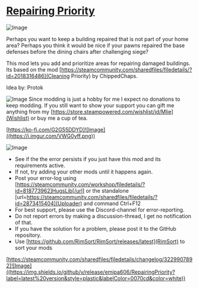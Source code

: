 # [Repairing Priority](https://steamcommunity.com/sharedfiles/filedetails/?id=3229907892)

![Image](https://i.imgur.com/iCj5o7O.png)

Perhaps you want to keep a building repaired that is not part of your home area?
Perhaps you think it would be nice if your pawns repaired the base defenses before the dining chairs after challenging siege?

This mod lets you add and prioritize areas for repairing damaged buildings.
Its based on the mod [https://steamcommunity.com/sharedfiles/filedetails/?id=2018316486](Cleaning Priority) by ChippedChaps.

Idea by: Protok

![Image](https://i.imgur.com/Ds0rBAD.png)
Since modding is just a hobby for me I expect no donations to keep modding. If you still want to show your support you can gift me anything from my [https://store.steampowered.com/wishlist/id/Mlie](Wishlist) or buy me a cup of tea.

[https://ko-fi.com/G2G55DDYD]![Image]((https://i.imgur.com/VWG0yff.png))

![Image](https://i.imgur.com/5xwDG6H.png)


-  See if the the error persists if you just have this mod and its requirements active.
-  If not, try adding your other mods until it happens again.
-  Post your error-log using [https://steamcommunity.com/workshop/filedetails/?id=818773962]HugsLib[/url] or the standalone [url=https://steamcommunity.com/sharedfiles/filedetails/?id=2873415404](Uploader) and command Ctrl+F12
-  For best support, please use the Discord-channel for error-reporting.
-  Do not report errors by making a discussion-thread, I get no notification of that.
-  If you have the solution for a problem, please post it to the GitHub repository.
-  Use [https://github.com/RimSort/RimSort/releases/latest](RimSort) to sort your mods



[https://steamcommunity.com/sharedfiles/filedetails/changelog/3229907892]![Image]((https://img.shields.io/github/v/release/emipa606/RepairingPriority?label=latest%20version&style=plastic&labelColor=0070cd&color=white))
